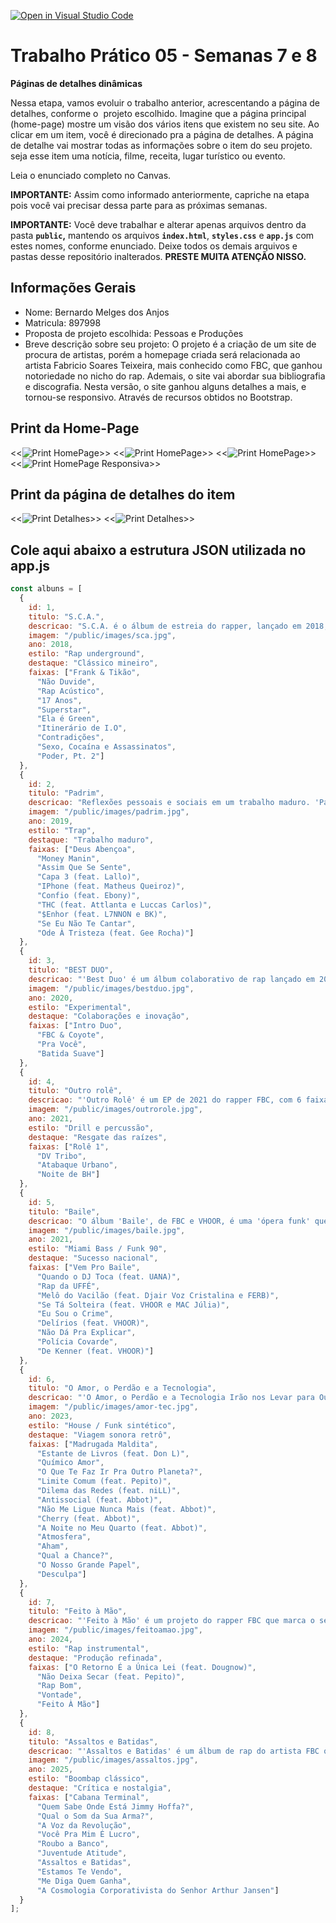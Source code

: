 [![Open in Visual Studio Code](https://classroom.github.com/assets/open-in-vscode-2e0aaae1b6195c2367325f4f02e2d04e9abb55f0b24a779b69b11b9e10269abc.svg)](https://classroom.github.com/online_ide?assignment_repo_id=20648572&assignment_repo_type=AssignmentRepo)
# Trabalho Prático 05 - Semanas 7 e 8

**Páginas de detalhes dinâmicas**

Nessa etapa, vamos evoluir o trabalho anterior, acrescentando a página de detalhes, conforme o  projeto escolhido. Imagine que a página principal (home-page) mostre um visão dos vários itens que existem no seu site. Ao clicar em um item, você é direcionado pra a página de detalhes. A página de detalhe vai mostrar todas as informações sobre o item do seu projeto. seja esse item uma notícia, filme, receita, lugar turístico ou evento.

Leia o enunciado completo no Canvas. 

**IMPORTANTE:** Assim como informado anteriormente, capriche na etapa pois você vai precisar dessa parte para as próximas semanas. 

**IMPORTANTE:** Você deve trabalhar e alterar apenas arquivos dentro da pasta **`public`,** mantendo os arquivos **`index.html`**, **`styles.css`** e **`app.js`** com estes nomes, conforme enunciado. Deixe todos os demais arquivos e pastas desse repositório inalterados. **PRESTE MUITA ATENÇÃO NISSO.**

## Informações Gerais

- Nome: Bernardo Melges dos Anjos
- Matricula: 897998
- Proposta de projeto escolhida: Pessoas e Produções 
- Breve descrição sobre seu projeto: O projeto é a criação de um site de procura de artistas, porém a homepage criada será relacionada ao artista Fabricio Soares Teixeira, mais conhecido como FBC, que ganhou notoriedade no nicho do rap. Ademais, o site vai abordar sua bibliografia e discografia. 
Nesta versão, o site ganhou alguns detalhes a mais, e tornou-se responsivo. Através de recursos obtidos no Bootstrap.

## Print da Home-Page

<<![Print HomePage](public/images/print1.png)>>
<<![Print HomePage](public/images/print2.png)>>
<<![Print HomePage](public/images/print3.png)>>
<<![Print HomePage Responsiva](public/images/reposividade.png)>>

## Print da página de detalhes do item

<<![Print Detalhes](public/images/detalhes1.png)>>
<<![Print Detalhes](public/images/detalhes2.png)>>


## Cole aqui abaixo a estrutura JSON utilizada no app.js

```javascript
const albuns = [
  {
    id: 1,
    titulo: "S.C.A.",
    descricao: "S.C.A. é o álbum de estreia do rapper, lançado em 2018, que significa Sexo, Cocaína e Assassinatos. O disco se destaca pela produção que mescla elementos de hip-hop 'old school' com uma lírica afiada, abordando temas como a realidade das periferias, a luta por ascensão social e a crítica ao sistema. A capa do álbum é uma releitura de 'INRI', um clássico da banda de metal Sarcófago, e o trabalho foi visto como uma demarcação de território do artista na cena musica ",
    imagem: "/public/images/sca.jpg",
    ano: 2018,
    estilo: "Rap underground",
    destaque: "Clássico mineiro",
    faixas: ["Frank & Tikão",
      "Não Duvide",
      "Rap Acústico",
      "17 Anos",
      "Superstar",
      "Ela é Green",
      "Itinerário de I.O",
      "Contradições",
      "Sexo, Cocaína e Assassinatos",
      "Poder, Pt. 2"]
  },
  {
    id: 2,
    titulo: "Padrim",
    descricao: "Reflexões pessoais e sociais em um trabalho maduro. 'Padrim' é um álbum conceitual lançado em 2019, conhecido por suas letras que exploram a realidade urbana, sentimentos, e a identidade cultural brasileira, muitas vezes usando histórias para abordar racismo, o cotidiano da periferia e os impactos sociais do consumo e da desigualdade, com uma produção musical que mistura trap com outros gêneros. ",
    imagem: "/public/images/padrim.jpg",
    ano: 2019,
    estilo: "Trap",
    destaque: "Trabalho maduro",
    faixas: ["Deus Abençoa",
      "Money Manin",
      "Assim Que Se Sente",
      "Capa 3 (feat. Lallo)",
      "IPhone (feat. Matheus Queiroz)",
      "Confio (feat. Ebony)",
      "THC (feat. Attlanta e Luccas Carlos)",
      "$Enhor (feat. L7NNON e BK)",
      "Se Eu Não Te Cantar",
      "Ode À Tristeza (feat. Gee Rocha)"]
  },
  {
    id: 3,
    titulo: "BEST DUO",
    descricao: "'Best Duo' é um álbum colaborativo de rap lançado em 2020 pelo rapper mineiro FBC e pela artista Iza Sabino, com produção do SMU. O projeto une FBC e Iza Sabino em uma 'festa a dois', com 10 faixas que incluem participações de peso como Djonga, X Sem Peita e Paige. O álbum aborda temas como o amor entre mulheres negras, orgulho, e também reflete sobre o dinheiro, o consumo e as contradições nas periferias. ",
    imagem: "/public/images/bestduo.jpg",
    ano: 2020,
    estilo: "Experimental",
    destaque: "Colaborações e inovação",
    faixas: ["Intro Duo",
      "FBC & Coyote",
      "Pra Você",
      "Batida Suave"]
  },
  {
    id: 4,
    titulo: "Outro rolê",
    descricao: "'Outro Rolê' é um EP de 2021 do rapper FBC, com 6 faixas produzidas por VHOOR, que mantém o conceito de narrar histórias da comunidade mineira e apresenta uma sonoridade com referências ao Drill, além de ter clipes gravados na Europa, especialmente na Suíça. O EP explora o conceito do projeto 'União da Força e da Fé' (UFFÉ) e marca a transição do artista para uma fase mais autêntica e focada em sua arte, sem o objetivo inicial de vender ou ser famoso. Ademais, resgata os tempos de DV Tribo.",
    imagem: "/public/images/outrorole.jpg",
    ano: 2021,
    estilo: "Drill e percussão",
    destaque: "Resgate das raízes",
    faixas: ["Rolê 1",
      "DV Tribo",
      "Atabaque Urbano",
      "Noite de BH"]
  },
  {
    id: 5,
    titulo: "Baile",
    descricao: "O álbum 'Baile', de FBC e VHOOR, é uma 'ópera funk' que reconta a história de um triângulo amoroso envolvendo os personagens Pagode, Jéssica e Paulinho. Inspirado no Miami Bass e no 'passinho' de Belo Horizonte, o álbum busca modernizar o estilo dos anos 90, contando uma narrativa densa de conflitos, danças e tragédias em uma comunidade. A obra mistura a cultura de festas e o estilo periférico com uma história que reflete sobre a vida urbana e as lutas por dignidade. ",
    imagem: "/public/images/baile.jpg",
    ano: 2021,
    estilo: "Miami Bass / Funk 90",
    destaque: "Sucesso nacional",
    faixas: ["Vem Pro Baile",
      "Quando o DJ Toca (feat. UANA)",
      "Rap da UFFÉ",
      "Melô do Vacilão (feat. Djair Voz Cristalina e FERB)",
      "Se Tá Solteira (feat. VHOOR e MAC Júlia)",
      "Eu Sou o Crime",
      "Delírios (feat. VHOOR)",
      "Não Dá Pra Explicar",
      "Polícia Covarde",
      "De Kenner (feat. VHOOR)"]
  },
  {
    id: 6,
    titulo: "O Amor, o Perdão e a Tecnologia",
    descricao: "'O Amor, o Perdão e a Tecnologia Irão nos Levar para Outro Planeta' é o quinto álbum de estúdio do rapper FBC, lançado em 2023, que combina temas de relações humanas e futurismo com inspirações na dance music. O disco, produzido por Pedro Senna e Ugo Ludovico, explora a relação entre amor, perdão e as tecnologias, usando-as como ferramentas para a humanidade buscar novas experiências e um 'outro planeta', seja ele físico ou metafórico. ",
    imagem: "/public/images/amor-tec.jpg",
    ano: 2023,
    estilo: "House / Funk sintético",
    destaque: "Viagem sonora retrô",
    faixas: ["Madrugada Maldita",
      "Estante de Livros (feat. Don L)",
      "Químico Amor",
      "O Que Te Faz Ir Pra Outro Planeta?",
      "Limite Comum (feat. Pepito)",
      "Dilema das Redes (feat. niLL)",
      "Antissocial (feat. Abbot)",
      "Não Me Ligue Nunca Mais (feat. Abbot)",
      "Cherry (feat. Abbot)",
      "A Noite no Meu Quarto (feat. Abbot)",
      "Atmosfera",
      "Aham",
      "Qual a Chance?",
      "O Nosso Grande Papel",
      "Desculpa"]
  },
  {
    id: 7,
    titulo: "Feito à Mão",
    descricao: "'Feito à Mão' é um projeto do rapper FBC que marca o seu retorno ao rap clássico, explorando temas como a desigualdade social e o consumo desenfreado, utilizando batidas feitas à mão através de equipamentos analógicos, como MPCs. O álbum, que conta com a produção de Coyote Beatz, foi lançado em 2024 e apresenta uma sonoridade orgânica e artesanal, com a intenção de ser um manifesto ideológico e um convite à reflexão sobre o sistema.",
    imagem: "/public/images/feitoamao.jpg",
    ano: 2024,
    estilo: "Rap instrumental",
    destaque: "Produção refinada",
    faixas: ["O Retorno É a Única Lei (feat. Dougnow)",
      "Não Deixa Secar (feat. Pepito)",
      "Rap Bom",
      "Vontade",
      "Feito À Mão"]
  },
  {
    id: 8,
    titulo: "Assaltos e Batidas",
    descricao: "'Assaltos e Batidas' é um álbum de rap do artista FBC que se destaca pelo som clássico do boombap, celebrando as urgências do presente nas periferias de Belo Horizonte, onde o artista vive. O projeto, que inclui um curta-metragem, aborda as contradições sociais e o capitalismo, com referências que vão de Marighella ao hino da Internacional Comunista, e é visto como um manifesto político e um grito de denúncia e reflexão sobre a realidade brasileira.",
    imagem: "/public/images/assaltos.jpg",
    ano: 2025,
    estilo: "Boombap clássico",
    destaque: "Crítica e nostalgia",
    faixas: ["Cabana Terminal",
      "Quem Sabe Onde Está Jimmy Hoffa?",
      "Qual o Som da Sua Arma?",
      "A Voz da Revolução",
      "Você Pra Mim É Lucro",
      "Roubo a Banco",
      "Juventude Atitude",
      "Assaltos e Batidas",
      "Estamos Te Vendo",
      "Me Diga Quem Ganha",
      "A Cosmologia Corporativista do Senhor Arthur Jansen"]
  }
];

```